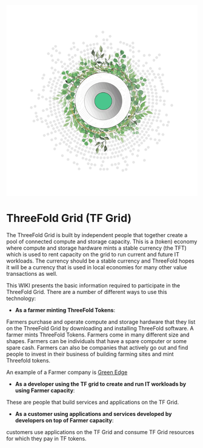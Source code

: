 ![](./img/grid_header.png)

# ThreeFold Grid (TF Grid)

The ThreeFold Grid is built by independent people that together create a pool of connected compute and storage capacity. This is a (token) economy where compute and storage hardware mints a stable currency (the TFT) which is used to rent capacity on the grid to run current and future IT workloads. The currency should be a stable currency and ThreeFold hopes it will be a currency that is used in local economies for many other value transactions as well.

This WIKI presents the basic information required to participate in the ThreeFold Grid. There are a number of different ways to use this technology:

- **As a farmer minting ThreeFold Tokens**:

Farmers purchase and operate compute and storage hardware that they list on the ThreeFold Grid by downloading and installing ThreeFold software. A farmer mints ThreeFold Tokens. Farmers come in many different size and shapes. Farmers can be individuals that have a spare computer or some spare cash. Farmers can also be companies that actively go out and find people to invest in their business of building farming sites and mint Threefold tokens. 

An example of a Farmer company is [Green Edge](https://www.green-edge.net/)

- **As a developer using the TF grid to create and run IT workloads by using Farmer capacity**:

These are people that build services and applications on the TF Grid.

- **As a customer using applications and services developed by developers on top of Farmer capacity**:  

customers use applications on the TF Grid and consume TF Grid resources for which they pay in TF tokens.
